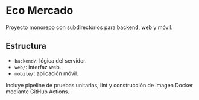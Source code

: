 # Eco Mercado

Proyecto monorepo con subdirectorios para backend, web y móvil.

## Estructura
- `backend/`: lógica del servidor.
- `web/`: interfaz web.
- `mobile/`: aplicación móvil.

Incluye pipeline de pruebas unitarias, lint y construcción de imagen Docker mediante GitHub Actions.

